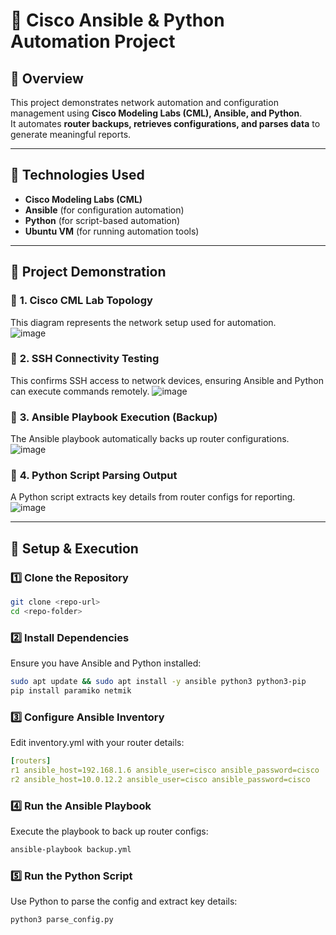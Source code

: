  # 🚀 Cisco Ansible & Python Automation Project

## 📌 Overview
This project demonstrates network automation and configuration management using **Cisco Modeling Labs (CML), Ansible, and Python**.  
It automates **router backups, retrieves configurations, and parses data** to generate meaningful reports.

---

## 🚩 Technologies Used
- **Cisco Modeling Labs (CML)**
- **Ansible** (for configuration automation)
- **Python** (for script-based automation)
- **Ubuntu VM** (for running automation tools)

---

## 📸 Project Demonstration
### 🔹 **1. Cisco CML Lab Topology**
This diagram represents the network setup used for automation.  
![image](https://github.com/user-attachments/assets/e01c1e09-8704-43f4-8ed6-059f8a1b4fec)

### 🔹 **2. SSH Connectivity Testing**
This confirms SSH access to network devices, ensuring Ansible and Python can execute commands remotely.
![image](https://github.com/user-attachments/assets/85c21074-8ec0-45ad-b432-7aad692bba3d)

### 🔹 **3. Ansible Playbook Execution (Backup)**
The Ansible playbook automatically backs up router configurations. 
![image](https://github.com/user-attachments/assets/83489ede-a00e-4f8f-9b31-598061d0b31b)

### 🔹 **4. Python Script Parsing Output**
A Python script extracts key details from router configs for reporting. 
![image](https://github.com/user-attachments/assets/290ff6a2-0c4f-4b96-a859-e7218271aa34)

---
## 🔧 Setup & Execution

### 1️⃣ Clone the Repository
```bash
git clone <repo-url>
cd <repo-folder>
```
### 2️⃣ Install Dependencies
Ensure you have Ansible and Python installed:
```bash
sudo apt update && sudo apt install -y ansible python3 python3-pip
pip install paramiko netmik
```
### 3️⃣ Configure Ansible Inventory
Edit inventory.yml with your router details:
```yml
[routers]
r1 ansible_host=192.168.1.6 ansible_user=cisco ansible_password=cisco
r2 ansible_host=10.0.12.2 ansible_user=cisco ansible_password=cisco
```
### 4️⃣ Run the Ansible Playbook
Execute the playbook to back up router configs:
```bash
ansible-playbook backup.yml
```
### 5️⃣ Run the Python Script
Use Python to parse the config and extract key details:
```bash
python3 parse_config.py
```











